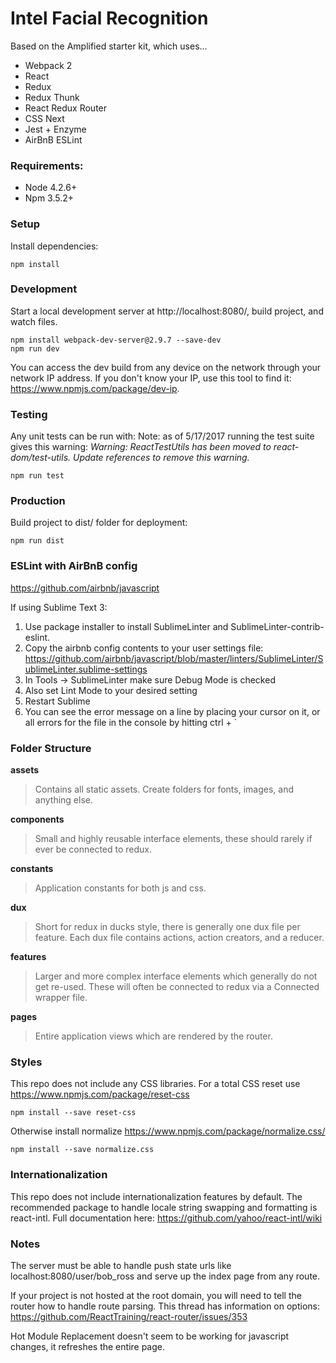 # Intel Facial Recognition

Based on the Amplified starter kit, which uses...

- Webpack 2
- React
- Redux
- Redux Thunk
- React Redux Router
- CSS Next
- Jest + Enzyme
- AirBnB ESLint

### Requirements:
- Node 4.2.6+
- Npm 3.5.2+

### Setup
Install dependencies:
```
npm install
```

### Development
Start a local development server at http://localhost:8080/, build project, and watch files.
```
npm install webpack-dev-server@2.9.7 --save-dev
npm run dev
```
You can access the dev build from any device on the network through your network IP address.
If you don't know your IP, use this tool to find it: https://www.npmjs.com/package/dev-ip.

### Testing
Any unit tests can be run with:
Note: as of 5/17/2017 running the test suite gives this warning:
_Warning: ReactTestUtils has been moved to react-dom/test-utils. Update references to remove this warning._
```
npm run test
```

### Production
Build project to dist/ folder for deployment:
```
npm run dist
```

### ESLint with AirBnB config

https://github.com/airbnb/javascript

If using Sublime Text 3:
1. Use package installer to install SublimeLinter and SublimeLinter-contrib-eslint.
2. Copy the airbnb config contents to your user settings file: https://github.com/airbnb/javascript/blob/master/linters/SublimeLinter/SublimeLinter.sublime-settings
3. In Tools -> SublimeLinter make sure Debug Mode is checked
4. Also set Lint Mode to your desired setting
5. Restart Sublime
6. You can see the error message on a line by placing your cursor on it, or all errors for the file in the console by hitting ctrl + `

### Folder Structure
__assets__
> Contains all static assets. Create folders for fonts, images, and anything else.

__components__
> Small and highly reusable interface elements, these should rarely if ever be connected to redux.

__constants__
> Application constants for both js and css.

__dux__
> Short for redux in ducks style, there is generally one dux file per feature. Each dux file contains actions, action creators, and a reducer.

__features__
> Larger and more complex interface elements which generally do not get re-used. These will often be connected to redux via a Connected wrapper file.

__pages__
> Entire application views which are rendered by the router.

### Styles
This repo does not include any CSS libraries.
For a total CSS reset use https://www.npmjs.com/package/reset-css
```
npm install --save reset-css
```

Otherwise install normalize https://www.npmjs.com/package/normalize.css/
```
npm install --save normalize.css
```

### Internationalization
This repo does not include internationalization features by default.
The recommended package to handle locale string swapping and formatting is react-intl.
Full documentation here: https://github.com/yahoo/react-intl/wiki


### Notes
The server must be able to handle push state urls like localhost:8080/user/bob_ross and serve up the index page from any route.

If your project is not hosted at the root domain, you will need to tell the router how to handle route parsing. This thread has information on options: https://github.com/ReactTraining/react-router/issues/353

Hot Module Replacement doesn't seem to be working for javascript changes, it refreshes the entire page.

